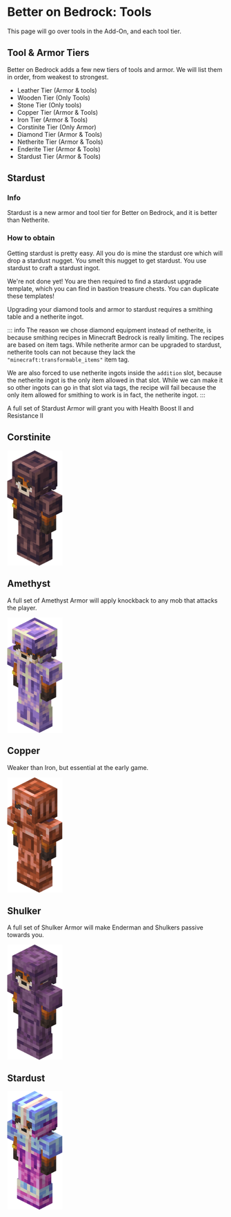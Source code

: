 # Better on Bedrock: Tools
This page will go over tools in the Add-On, and each tool tier.

## Tool & Armor Tiers
Better on Bedrock adds a few new tiers of tools and armor. We will list them in order, from weakest to strongest.
- Leather Tier (Armor & tools)
- Wooden Tier (Only Tools)
- Stone Tier (Only tools)
- Copper Tier (Armor & Tools)
- Iron Tier (Armor & Tools)
- Corstinite Tier (Only Armor)
- Diamond Tier (Armor & Tools)
- Netherite Tier (Armor & Tools)
- Enderite Tier (Armor & Tools)
- Stardust Tier (Armor & Tools)

## Stardust
<ImageShuffler
  :images="[
    'stardust_ingot',
    'stardust_nugget',
    'stardust_helmet',
    'stardust_chestplate',
    'stardust_leggings',
    'stardust_boots',
    'stardust_sword',
    'stardust_pickaxe',
    'stardust_axe',
    'stardust_shovel',
    'stardust_hoe'
  ]"
/>


### Info
Stardust is a new armor and tool tier for Better on Bedrock, and it is better than Netherite.
### How to obtain
Getting stardust is pretty easy. All you do is mine the stardust ore which will drop a stardust nugget. You smelt this nugget to get stardust. You use stardust to craft a stardust ingot.

<Furnace
  input="stardust_nugget"
  fuel="https://minecraft.wiki/images/Coal_JE4_BE3.png?165e9"
  output="star_dust"
  outputText=""
  :inputTooltips="['Stardust Nugget']"
  :fuelTooltips="['Fuel']"
  :outputTooltips="['Stardust']"
/>

<CraftingTable
  :grid="[
    {  image: 'https://minecraft.wiki/images/Diamond_JE3_BE3.png?99d00' },
    {  image: 'https://minecraft.wiki/images/Gold_Ingot_JE4_BE2.png?80cd6' },
    {  image: 'https://minecraft.wiki/images/Diamond_JE3_BE3.png?99d00' },
    {  image: 'star_dust' },
    {  image: 'https://minecraft.wiki/images/Gold_Ingot_JE4_BE2.png?80cd6' },
    {  image: 'star_dust' },
    {  image: 'star_dust' },
    {  image: 'star_dust' },
    {  image: 'star_dust' }
  ]"
  :inputTooltips="[
    `<span class='tooltip-title'>Diamond</span>`,
    `<span class='tooltip-title'>Gold Ingot</span>`,
    `<span class='tooltip-title'>Diamond</span>`,
    `<span class='tooltip-title'>Stardust</span>`,
    `<span class='tooltip-title'>Gold Ingot Ingot</span>`,
    `<span class='tooltip-title'>Stardust</span>`,
    `<span class='tooltip-title'>Stardust</span>`,
    `<span class='tooltip-title'>Stardust</span>`,
    `<span class='tooltip-title'>Stardust</span>`
  ]"
  output="stardust_ingot"
  outputText="4"
  outputSlotText="Stardust Ingot"
/>

We're not done yet! You are then required to find a stardust upgrade template, which you can find in bastion treasure chests. You can duplicate these templates!

<CraftingTable
  :grid="[
    { image: 'https://minecraft.wiki/images/thumb/Deepslate_%28UD%29_JE3.png/120px-Deepslate_%28UD%29_JE3.png?7635f' },
    { image: 'stardust_upgrade' },
    { image: 'https://minecraft.wiki/images/thumb/Deepslate_%28UD%29_JE3.png/120px-Deepslate_%28UD%29_JE3.png?7635f' },
    { image: 'https://minecraft.wiki/images/thumb/Deepslate_%28UD%29_JE3.png/120px-Deepslate_%28UD%29_JE3.png?7635f' },
    { image: 'stardust_ingot' },
    { image: 'https://minecraft.wiki/images/thumb/Deepslate_%28UD%29_JE3.png/120px-Deepslate_%28UD%29_JE3.png?7635f' },
    { image: 'https://minecraft.wiki/images/thumb/Deepslate_%28UD%29_JE3.png/120px-Deepslate_%28UD%29_JE3.png?7635f' },
    { image: 'https://minecraft.wiki/images/thumb/Deepslate_%28UD%29_JE3.png/120px-Deepslate_%28UD%29_JE3.png?7635f' },
    { image: 'https://minecraft.wiki/images/thumb/Deepslate_%28UD%29_JE3.png/120px-Deepslate_%28UD%29_JE3.png?7635f' }
  ]"
  :inputTooltips="[
    `<span class='tooltip-title'>Deepslate</span>`,
    `<span class='tooltip-title' style='color: yellow; text-shadow: 3px 3px 0px #3e3e15;'>Stardust Upgrade</span><br><br><span class='tooltip-property' style='color: lightgrey; text-shadow: 3px 3px 0px #292929;'>Applies to:</span><br><span class='tooltip-value' style='color: #5454fc; text-shadow: 3px 3px 0px #15153e;'>‎‎ Diamond Equipment</span><br><span class='tooltip-property' style='color: lightgrey; text-shadow: 3px 3px 0px #292929;'>Ingredients:</span><br><span class='tooltip-value' style='color: #5454fc; text-shadow: 3px 3px 0px #15153e;'>‎‎ Netherite Ingot</span>`,
    `<span class='tooltip-title'>Deepslate</span>`,
    `<span class='tooltip-title'>Deepslate</span>`,
    `<span class='tooltip-title'>Stardust Ingot</span>`,
    `<span class='tooltip-title'>Deepslate</span>`,
    `<span class='tooltip-title'>Deepslate</span>`,
    `<span class='tooltip-title'>Deepslate</span>`,
    `<span class='tooltip-title'>Deepslate</span>`
  ]"
  output="stardust_upgrade"
  outputText="2"
  outputSlotText="Stardust Upgrade Template"
  :outputTooltips="[
     `<span class='tooltip-title' style='color: yellow; text-shadow: 3px 3px 0px #3e3e15;'>Stardust Upgrade</span><br><br><span class='tooltip-property' style='color: lightgrey; text-shadow: 3px 3px 0px #292929;'>Applies to:</span><br><span class='tooltip-value' style='color: #5454fc; text-shadow: 3px 3px 0px #15153e;'>‎‎ Diamond Equipment</span><br><span class='tooltip-property' style='color: lightgrey; text-shadow: 3px 3px 0px #292929;'>Ingredients:</span><br><span class='tooltip-value' style='color: #5454fc; text-shadow: 3px 3px 0px #15153e;'>‎‎ Netherite Ingot</span>`,
  ]"
/>

Upgrading your diamond tools and armor to stardust requires a smithing table and a netherite ingot.
<ShufflingSmithingTable
  background="UI/smithing_background"
  :inputItems="[
    ['stardust_upgrade'],
    ['diamond_sword', 'diamond_pickaxe', 'diamond_axe', 'diamond_shovel', 'diamond_hoe', 'diamond_helmet', 'diamond_chestplate', 'diamond_leggings', 'diamond_boots'],
    ['netherite_ingot']
  ]"
  :inputTooltips="[
`<span class='tooltip-title' style='color: yellow; text-shadow: 3px 3px 0px #3e3e15;'>Stardust Upgrade</span><br><br><span class='tooltip-property' style='color: lightgrey; text-shadow: 3px 3px 0px #292929;'>Applies to:</span><br><span class='tooltip-value' style='color: #5454fc; text-shadow: 3px 3px 0px #15153e;'>‎‎ Diamond Equipment</span><br><span class='tooltip-property' style='color: lightgrey; text-shadow: 3px 3px 0px #292929;'>Ingredients:</span><br><span class='tooltip-value' style='color: #5454fc; text-shadow: 3px 3px 0px #15153e;'>‎‎ Netherite Ingot</span>`,
    `<span class='tooltip-title'>Diamond Equipment</span>`,
    `<span class='tooltip-title'>Netherite Ingot</span>`
  ]"
  :outputItems="['stardust_sword', 'stardust_pickaxe', 'stardust_axe', 'stardust_shovel', 'stardust_hoe', 'stardust_helmet', 'stardust_chestplate', 'stardust_leggings', 'stardust_boots']"
  :outputTooltip="`<span>Stardust Equipment</span>`"
  :cycleInterval="1500"
/>

::: info
The reason we chose diamond equipment instead of netherite, is because smithing recipes in Minecraft Bedrock is really limiting. The recipes are based on item tags. While netherite armor can be upgraded to stardust, netherite tools can not because they lack the `"minecraft:transformable_items"` item tag.

We are also forced to use netherite ingots inside the `addition` slot, because the netherite ingot is the only item allowed in that slot. While we can make it so other ingots can go in that slot via tags, the recipe will fail because the only item allowed for smithing to work is in fact, the netherite ingot.
:::

A full set of Stardust Armor will grant you with Health Boost II and Resistance II

## Corstinite
<div style="display: flex; align-items: center;">
    <img src="/Main/assets/armor/corstinite.png" alt="Example Image" width="128">
</div>

## Amethyst
A full set of Amethyst Armor will apply knockback to any mob that attacks the player.
<div style="display: flex; align-items: center;">
    <img src="/Main/assets/armor/amethyst.png" alt="Example Image" width="128">
</div>


## Copper
Weaker than Iron, but essential at the early game.
<div style="display: flex; align-items: center;">
    <img src="/Main/assets/armor/copper_armor.png" alt="Example Image" width="128">
</div>


## Shulker
A full set of Shulker Armor will make Enderman and Shulkers passive towards you.
<div style="display: flex; align-items: center;">
    <img src="/Main/assets/armor/shulker_armor.png" alt="Example Image" width="128">
</div>

## Stardust
<div style="display: flex; align-items: center;">
    <img src="/Main/assets/armor/stardust.png" alt="Example Image" width="128">
</div>

